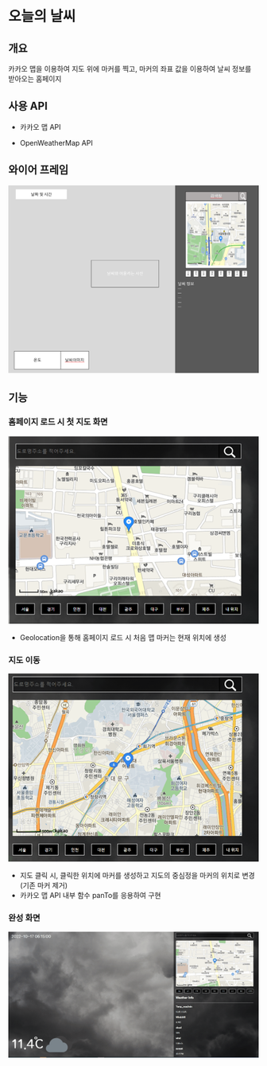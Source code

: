 # 오늘의 날씨

## 개요 
카카오 맵을 이용하여 지도 위에 마커를 찍고, 마커의 좌표 값을 이용하여 날씨 정보를 받아오는 홈페이지

## 사용 API
- 카카오 맵 API

- OpenWeatherMap API

## 와이어 프레임
![alt text](image.png)


## 기능


### 홈페이지 로드 시 첫 지도 화면
 ![alt text](image-1.png)
 
 - Geolocation을 통해 홈페이지 로드 시 처음 맵 마커는 현재 위치에 생성

### 지도 이동
![alt text](image-2.png)

- 지도 클릭 시, 클릭한 위치에 마커를 생성하고 지도의 중심정을 마커의 위치로 변경 (기존 마커 제거)
- 카카오 맵 API 내부 함수 panTo를 응용하여 구현


### 완성 화면
![alt text](image-3.png)